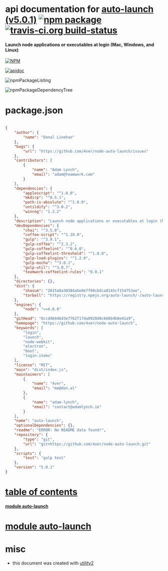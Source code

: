 # api documentation for  [auto-launch (v5.0.1)](https://github.com/4ver/node-auto-launch)  [![npm package](https://img.shields.io/npm/v/npmdoc-auto-launch.svg?style=flat-square)](https://www.npmjs.org/package/npmdoc-auto-launch) [![travis-ci.org build-status](https://api.travis-ci.org/npmdoc/node-npmdoc-auto-launch.svg)](https://travis-ci.org/npmdoc/node-npmdoc-auto-launch)
#### Launch node applications or executables at login (Mac, Windows, and Linux)

[![NPM](https://nodei.co/npm/auto-launch.png?downloads=true)](https://www.npmjs.com/package/auto-launch)

[![apidoc](https://npmdoc.github.io/node-npmdoc-auto-launch/build/screenCapture.buildNpmdoc.browser._2Fhome_2Ftravis_2Fbuild_2Fnpmdoc_2Fnode-npmdoc-auto-launch_2Ftmp_2Fbuild_2Fapidoc.html.png)](https://npmdoc.github.io/node-npmdoc-auto-launch/build/apidoc.html)

![npmPackageListing](https://npmdoc.github.io/node-npmdoc-auto-launch/build/screenCapture.npmPackageListing.svg)

![npmPackageDependencyTree](https://npmdoc.github.io/node-npmdoc-auto-launch/build/screenCapture.npmPackageDependencyTree.svg)



# package.json

```json

{
    "author": {
        "name": "Donal Linehan"
    },
    "bugs": {
        "url": "https://github.com/4ver/node-auto-launch/issues"
    },
    "contributors": [
        {
            "name": "Adam Lynch",
            "email": "adam@teamwork.com"
        }
    ],
    "dependencies": {
        "applescript": "^1.0.0",
        "mkdirp": "^0.5.1",
        "path-is-absolute": "^1.0.0",
        "untildify": "^3.0.2",
        "winreg": "1.2.2"
    },
    "description": "Launch node applications or executables at login (Mac, Windows, and Linux)",
    "devDependencies": {
        "chai": "^3.5.0",
        "coffee-script": "^1.10.0",
        "gulp": "^3.9.1",
        "gulp-coffee": "^2.3.2",
        "gulp-coffeelint": "^0.6.0",
        "gulp-coffeelint-threshold": "^1.0.0",
        "gulp-load-plugins": "^1.2.0",
        "gulp-mocha": "^3.0.1",
        "gulp-util": "^3.0.7",
        "teamwork-coffeelint-rules": "0.0.1"
    },
    "directories": {},
    "dist": {
        "shasum": "2015a8a30384abe0e7f98cbdca8145cf154753ae",
        "tarball": "https://registry.npmjs.org/auto-launch/-/auto-launch-5.0.1.tgz"
    },
    "engines": {
        "node": ">=4.0.0"
    },
    "gitHead": "0ccd48446d3e7762f17da8920d0c660b4b0e41a9",
    "homepage": "https://github.com/4ver/node-auto-launch",
    "keywords": [
        "login",
        "launch",
        "node-webkit",
        "electron",
        "boot",
        "login-items"
    ],
    "license": "MIT",
    "main": "dist/index.js",
    "maintainers": [
        {
            "name": "4ver",
            "email": "me@don.al"
        },
        {
            "name": "adam-lynch",
            "email": "contact@adamlynch.ie"
        }
    ],
    "name": "auto-launch",
    "optionalDependencies": {},
    "readme": "ERROR: No README data found!",
    "repository": {
        "type": "git",
        "url": "git+https://github.com/4ver/node-auto-launch.git"
    },
    "scripts": {
        "test": "gulp test"
    },
    "version": "5.0.1"
}
```



# <a name="apidoc.tableOfContents"></a>[table of contents](#apidoc.tableOfContents)

#### [module auto-launch](#apidoc.module.auto-launch)



# <a name="apidoc.module.auto-launch"></a>[module auto-launch](#apidoc.module.auto-launch)



# misc
- this document was created with [utility2](https://github.com/kaizhu256/node-utility2)
